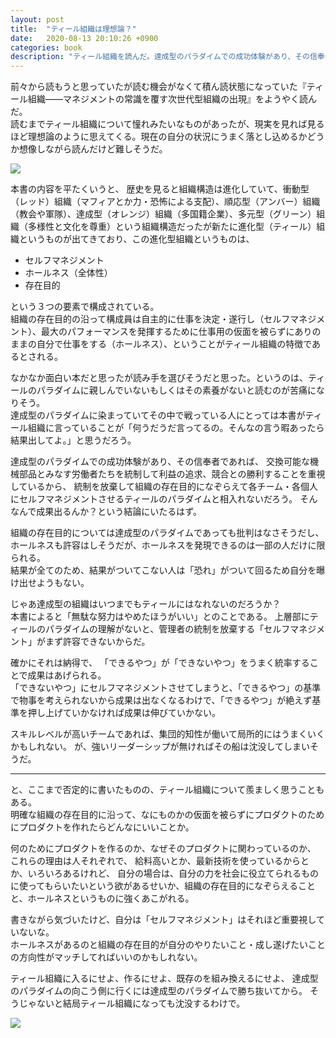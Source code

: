 ```yaml
---
layout: post
title:  "ティール組織は理想論？"
date:   2020-08-13 20:10:26 +0900
categories: book
description: "ティール組織を読んだ。達成型のパラダイムでの成功体験があり、その信奉者であれば、交換可能な機械部品とみなす労働者たちを統制して利益の追求、競合との勝利することを重視しているから、統制を放棄して組織の存在目的になぞらえて各チーム・各個人にセルフマネジメントさせるティールのパラダイムと相入れないだろう。"
---
```


前々から読もうと思っていたが読む機会がなくて積ん読状態になっていた『ティール組織――マネジメントの常識を覆す次世代型組織の出現』をようやく読んだ。  
読むまでティール組織について憧れみたいなものがあったが、現実を見れば見るほど理想論のように思えてくる。現在の自分の状況にうまく落とし込めるかどうか想像しながら読んだけど難しそうだ。  

<a target="_blank"  href="https://www.amazon.co.jp/gp/product/B078YJV9ZW/ref=as_li_tl?ie=UTF8&camp=247&creative=1211&creativeASIN=B078YJV9ZW&linkCode=as2&tag=pinekta02-22&linkId=ba5133a019c1ffa08924e138b1f66131"><img border="0" src="//ws-fe.amazon-adsystem.com/widgets/q?_encoding=UTF8&MarketPlace=JP&ASIN=B078YJV9ZW&ServiceVersion=20070822&ID=AsinImage&WS=1&Format=_SL250_&tag=pinekta02-22" ></a><img src="//ir-jp.amazon-adsystem.com/e/ir?t=pinekta02-22&l=am2&o=9&a=B078YJV9ZW" width="1" height="1" border="0" alt="" style="border:none !important; margin:0px !important;" />

本書の内容を平たくいうと、
歴史を見ると組織構造は進化していて、衝動型（レッド）組織（マフィアとか力・恐怖による支配）、順応型（アンバー）組織（教会や軍隊）、達成型（オレンジ）組織（多国籍企業）、多元型（グリーン）組織（多様性と文化を尊重）という組織構造だったが新たに進化型（ティール）組織というものが出てきており、この進化型組織というものは、

* セルフマネジメント
* ホールネス（全体性）
* 存在目的

という３つの要素で構成されている。  
組織の存在目的の沿って構成員は自主的に仕事を決定・遂行し（セルフマネジメント）、最大のパフォーマンスを発揮するために仕事用の仮面を被らずにありのままの自分で仕事をする（ホールネス）、ということがティール組織の特徴であるとされる。  

なかなか面白い本だと思ったが読み手を選びそうだと思った。というのは、ティールのパラダイムに親しんでいないもしくはその素養がないと読むのが苦痛になりそう。  
達成型のパラダイムに染まっていてその中で戦っている人にとっては本書がティール組織に言っていることが「何うだうだ言ってるの。そんなの言う暇あったら結果出してよ。」と思うだろう。  

達成型のパラダイムでの成功体験があり、その信奉者であれば、
交換可能な機械部品とみなす労働者たちを統制して利益の追求、競合との勝利することを重視しているから、
統制を放棄して組織の存在目的になぞらえて各チーム・各個人にセルフマネジメントさせるティールのパラダイムと相入れないだろう。
そんなんで成果出るんか？という結論にいたるはず。

組織の存在目的については達成型のパラダイムであっても批判はなさそうだし、ホールネスも許容はしそうだが、ホールネスを発現できるのは一部の人だけに限られる。  
結果が全てのため、結果がついてこない人は「恐れ」がついて回るため自分を曝け出せようもない。  

じゃあ達成型の組織はいつまでもティールにはなれないのだろうか？  
本書によると「無駄な努力はやめたほうがいい」とのことである。
上層部にティールのパラダイムの理解がないと、管理者の統制を放棄する「セルフマネジメント」がまず許容できないからだ。  

確かにそれは納得で、
「できるやつ」が「できないやつ」をうまく統率することで成果はあげられる。  
「できないやつ」にセルフマネジメントさせてしまうと、「できるやつ」の基準で物事を考えられないから成果は出なくなるわけで、「できるやつ」が絶えず基準を押し上げていかなければ成果は伸びていかない。  

スキルレベルが高いチームであれば、集団的知性が働いて局所的にはうまくいくかもしれない。
が、強いリーダーシップが無ければその船は沈没してしまいそうだ。

---

と、ここまで否定的に書いたものの、ティール組織について羨ましく思うこともある。  
明確な組織の存在目的に沿って、なにものかの仮面を被らずにプロダクトのためにプロダクトを作れたらどんなにいいことか。  

何のためにプロダクトを作るのか、なぜそのプロダクトに関わっているのか、
これらの理由は人それぞれで、
給料高いとか、最新技術を使っているからとか、いろいろあるけれど、
自分の場合は、自分の力を社会に役立てられるものに使ってもらいたいという欲があるせいか、組織の存在目的になぞらえることと、ホールネスというものに強くあこがれる。  

書きながら気づいたけど、自分は「セルフマネジメント」はそれほど重要視していないな。  
ホールネスがあるのと組織の存在目的が自分のやりたいこと・成し遂げたいことの方向性がマッチしてればいいのかもしれない。  

ティール組織に入るにせよ、作るにせよ、既存のを組み換えるにせよ、
達成型のパラダイムの向こう側に行くには達成型のパラダイムで勝ち抜いてから。
そうじゃないと結局ティール組織になっても沈没するわけで。

<a target="_blank"  href="https://www.amazon.co.jp/gp/product/B078YJV9ZW/ref=as_li_tl?ie=UTF8&camp=247&creative=1211&creativeASIN=B078YJV9ZW&linkCode=as2&tag=pinekta02-22&linkId=ba5133a019c1ffa08924e138b1f66131"><img border="0" src="//ws-fe.amazon-adsystem.com/widgets/q?_encoding=UTF8&MarketPlace=JP&ASIN=B078YJV9ZW&ServiceVersion=20070822&ID=AsinImage&WS=1&Format=_SL250_&tag=pinekta02-22" ></a><img src="//ir-jp.amazon-adsystem.com/e/ir?t=pinekta02-22&l=am2&o=9&a=B078YJV9ZW" width="1" height="1" border="0" alt="" style="border:none !important; margin:0px !important;" />
